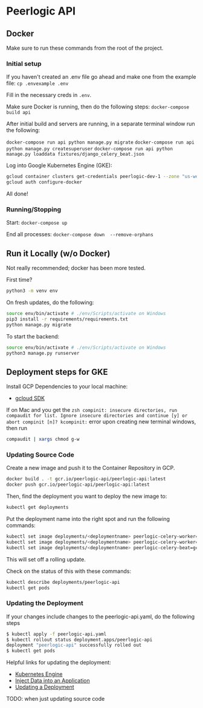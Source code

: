 # Peerlogic API

## Docker

Make sure to run these commands from the root of the project.

### Initial setup

If you haven't created an .env file go ahead and make one from the example file:
`cp .envexample .env`

Fill in the necessary creds in `.env`.

Make sure Docker is running, then do the following steps:
`docker-compose build api`

After initial build and servers are running, in a separate terminal window run the following:

`docker-compose run api python manage.py migrate`
`docker-compose run api python manage.py createsuperuser`
`docker-compose run api python manage.py loaddata fixtures/django_celery_beat.json`


Log into Google Kubernetes Engine (GKE):

```bash
gcloud container clusters get-credentials peerlogic-dev-1 --zone "us-west3-c"
gcloud auth configure-docker
```

All done!

### Running/Stopping

Start:
`docker-compose up`

End all processes:
`docker-compose down  --remove-orphans`

## Run it Locally (w/o Docker)

Not really recommended; docker has been more tested.

First time?

```bash
python3 -m venv env
```

On fresh updates, do the following:

```bash
source env/bin/activate # ./env/Scripts/activate on Windows
pip3 install -r requirements/requirements.txt
python manage.py migrate
```

To start the backend:

```bash
source env/bin/activate # ./env/Scripts/activate on Windows
python3 manage.py runserver
```

## Deployment steps for GKE

Install GCP Dependencies to your local machine:
* [gcloud SDK](https://cloud.google.com/sdk/docs/quickstart)

If on Mac and you get the `zsh compinit: insecure directories, run compaudit for list.
Ignore insecure directories and continue [y] or abort compinit [n]? kcompinit:` error upon creating new terminal windows, then run

```bash
compaudit | xargs chmod g-w
```

### Updating Source Code

Create a new image and push it to the Container Repository in GCP.

```bash
docker build . -t gcr.io/peerlogic-api/peerlogic-api:latest
docker push gcr.io/peerlogic-api/peerlogic-api:latest
 ```

Then, find the deployment you want to deploy the new image to:

```bash
kubectl get deployments
```

Put the deployment name into the right spot and run the following commands:

```bash
kubectl set image deployments/<deploymentname> peerlogic-celery-worker=gcr.io/peerlogic-api/peerlogic-api:latest
kubectl set image deployments/<deploymentname> peerlogic-celery-worker=gcr.io/peerlogic-api/peerlogic-api:latest
kubectl set image deployments/<deploymentname> peerlogic-celery-beat=gcr.io/peerlogic-api/peerlogic-api:latest
```

This will set off a rolling update.

Check on the status of this with these commands:

```bash
kubectl describe deployments/peerlogic-api
kubectl get pods
```

### Updating the Deployment


If your changes include changes to the peerlogic-api.yaml, do the following steps

```bash
$ kubectl apply -f peerlogic-api.yaml
$ kubectl rollout status deployment.apps/peerlogic-api
deployment "peerlogic-api" successfully rolled out
$ kubectl get pods
```

Helpful links for updating the deployment:

* [Kubernetes Engine](https://cloud.google.com/python/django/kubernetes-engine)
* [Inject Data into an Application](https://kubernetes.io/docs/tasks/inject-data-application/)
* [Updating a Deployment](https://kubernetes.io/docs/concepts/workloads/controllers/deployment/#updating-a-deployment)

TODO: when just updating source code
